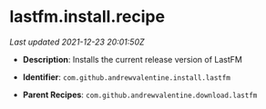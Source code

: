 # lastfm.install.recipe

_Last updated 2021-12-23 20:01:50Z_

- **Description**: Installs the current release version of LastFM

- **Identifier**: `com.github.andrewvalentine.install.lastfm`

- **Parent Recipes**: `com.github.andrewvalentine.download.lastfm`
